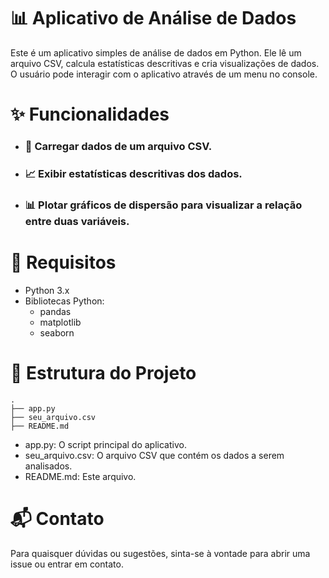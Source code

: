 # 📊 Aplicativo de Análise de Dados
Este é um aplicativo simples de análise de dados em Python. Ele lê um arquivo CSV, calcula estatísticas descritivas e cria visualizações de dados. O usuário pode interagir com o aplicativo através de um menu no console.

# ✨ Funcionalidades
* ### 📄 Carregar dados de um arquivo CSV.
* ### 📈 Exibir estatísticas descritivas dos dados.
* ### 📊 Plotar gráficos de dispersão para visualizar a relação entre duas variáveis.

# 🔧 Requisitos
* Python 3.x
* Bibliotecas Python:
  * pandas
  * matplotlib
  * seaborn

#   📂 Estrutura do Projeto
```
.
├── app.py
├── seu_arquivo.csv
├── README.md
```
* app.py: O script principal do aplicativo.
* seu_arquivo.csv: O arquivo CSV que contém os dados a serem analisados.
* README.md: Este arquivo.

# 📬 Contato
Para quaisquer dúvidas ou sugestões, sinta-se à vontade para abrir uma issue ou entrar em contato.

